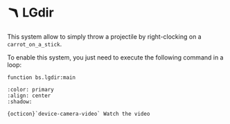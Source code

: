 # 🪃 LGdir

This system allow to simply throw a projectile by right-clocking on a ``carrot_on_a_stick``.

To enable this system, you just need to execute the following command in a loop:

```
function bs.lgdir:main
```

```{button-link} https://youtu.be/SQOxXasdPJQ?t=173
:color: primary
:align: center
:shadow:

{octicon}`device-camera-video` Watch the video
```